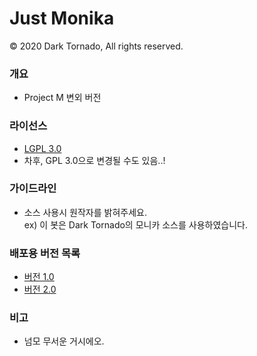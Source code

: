 # Just Monika</s>

© 2020 Dark Tornado, All rights reserved.

### 개요
* Project M 변외 버전

### 라이선스
* [LGPL 3.0](http://www.gnu.org/licenses/lgpl-3.0.html)
* 차후, GPL 3.0으로 변경될 수도 있음..!

### 가이드라인
* 소스 사용시 원작자를 밝혀주세요.<br>
 ex) 이 봇은 Dark Tornado의 모니카 소스를 사용하였습니다.

### 배포용 버전 목록
* [버전 1.0](https://github.com/DarkTornado/ProjectM/blob/master/Monika/Monika%201.0.js)
* [버전 2.0](https://github.com/DarkTornado/ProjectM/blob/master/Monika/Monika%202.0.js)

### 비고
* 넘모 무서운 거시에오.
